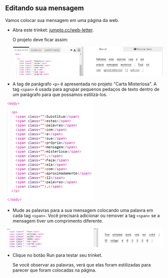 ## Editando sua mensagem

Vamos colocar sua mensagem em uma página da web.

+ Abra este trinket: <a href="http://jumpto.cc/web-letter" target="_blank">jumpto.cc/web-letter</a>.
    
    O projeto deve ficar assim:
    
    ![screenshot](images/letter-starter.png)

+ A tag de parágrafo `<p>` é apresentada no projeto "Carta Misteriosa". A tag `<span>` é usada para agrupar pequenos pedaços de texto dentro de um parágrafo para que possamos estilizá-los.

![screenshot](images/letter-placeholder.png)

+ Mude as palavras para a sua mensagem colocando uma palavra em cada tag `<span>`. Você precisará adicionar ou remover a tag `<span>` se a mensagem tiver um comprimento diferente. 

![screenshot](images/letter-message.png)

+ Clique no botão Run para testar seu trinket.
    
    Se você observar as palavras, verá que elas foram estilizadas para parecer que foram colocadas na página.